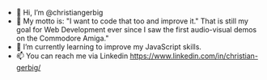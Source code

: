 - 👋 Hi, I’m @christiangerbig
- 👀 My motto is: "I want to code that too and improve it." That is still my goal for Web Development ever since I saw the first audio-visual demos on the Commodore Amiga."
- 🌱 I’m currently learning to improve my JavaScript skills.
- 📫 You can reach me via Linkedin https://www.linkedin.com/in/christian-gerbig/

